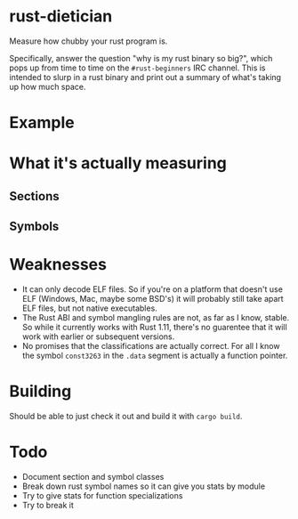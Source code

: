 # rust-dietician

Measure how chubby your rust program is.

Specifically, answer the question "why is my rust binary so big?",
which pops up from time to time on the `#rust-beginners` IRC channel.
This is intended to slurp in a rust binary and print out a summary of
what's taking up how much space.

# Example

# What it's actually measuring

## Sections

## Symbols

# Weaknesses

* It can only decode ELF files.  So if you're on a platform that
  doesn't use ELF (Windows, Mac, maybe some BSD's) it will probably
  still take apart ELF files, but not native executables.
* The Rust ABI and symbol mangling rules are not, as far as I know,
  stable.  So while it currently works with Rust 1.11, there's no
  guarentee that it will work with earlier or subsequent versions.
* No promises that the classifications are actually correct.  For all
  I know the symbol `const3263` in the `.data` segment is actually a
  function pointer.


# Building

Should be able to just check it out and build it with `cargo build`.


# Todo

* Document section and symbol classes
* Break down rust symbol names so it can give you stats by module
* Try to give stats for function specializations
* Try to break it
